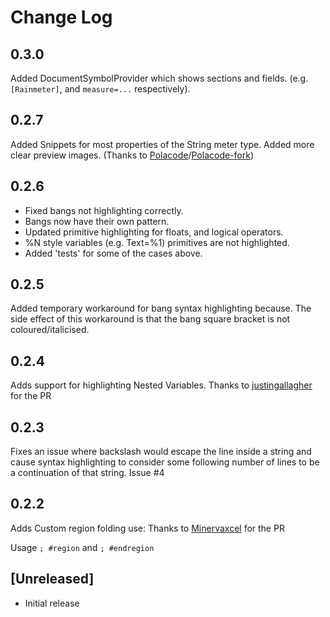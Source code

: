 # Change Log

## 0.3.0

Added DocumentSymbolProvider which shows sections and fields. (e.g. `[Rainmeter]`, and `measure=...` respectively).

## 0.2.7

Added Snippets for most properties of the String meter type.
Added more clear preview images. (Thanks to [Polacode](https://marketplace.visualstudio.com/items?itemName=pnp.polacode)/[Polacode-fork](https://marketplace.visualstudio.com/items?itemName=Toxblh.polacode-fork))

## 0.2.6

- Fixed bangs not highlighting correctly.
- Bangs now have their own pattern.
- Updated primitive highlighting for floats, and logical operators.
- %N style variables (e.g. Text=%1) primitives are not highlighted.
- Added 'tests' for some of the cases above.

## 0.2.5

Added temporary workaround for bang syntax highlighting because.
The side effect of this workaround is that the bang square bracket is not coloured/italicised.

## 0.2.4

Adds support for highlighting Nested Variables. Thanks to [justingallagher](https://github.com/justingallagher) for the PR

## 0.2.3

Fixes an issue where backslash would escape the line inside a string and cause
syntax highlighting to consider some following number of lines to be a
continuation of that string. Issue #4

## 0.2.2

Adds Custom region folding use: Thanks to [Minervaxcel](https://github.com/Minervaxcel) for the PR

Usage `; #region` and `; #endregion`

## [Unreleased]

- Initial release
